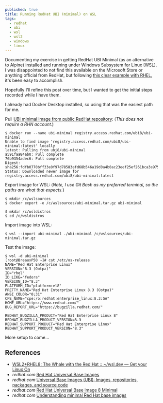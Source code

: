 ```yaml
---
published: true
title: Running RedHat UBI (minimal) on WSL
tags:
  - redhat
  - ubi
  - wsl
  - wsl2
  - windows
  - linux
---
```

Documenting my exercise in getting RedHat UBI Minimal (as an alternative to Alpine) installed and running under Windows Subsystem for Linux (WSL). I was disappointed to not find this available on the Microsoft Store or anything official from RedHat, but following [this clear example with RHEL](https://wsl.dev/mobyrhel8/), it's been easy to accomplish.

Hopefully I'll refine this post over time, but I wanted to get the initial steps recorded while I have them.

I already had Docker Desktop installed, so using that was the easiest path for me.

Pull [UBI minimal image from public RedHat repository](https://catalog.redhat.com/software/containers/ubi8/ubi-minimal/5c359a62bed8bd75a2c3fba8?gti-tabs=unauthenticated&container-tabs=gti): (_This does not require a RHN account._)
```console
$ docker run --name ubi-minimal registry.access.redhat.com/ubi8/ubi-minimal
Unable to find image 'registry.access.redhat.com/ubi8/ubi-minimal:latest' locally
latest: Pulling from ubi8/ubi-minimal
a591faa84ab0: Pull complete
76b9354adec6: Pull complete
Digest: sha256:fdfb0770bff33e0f97d78583efd68b546a19d0a4b0ac23eef25ef261bca3e975
Status: Downloaded newer image for registry.access.redhat.com/ubi8/ubi-minimal:latest
```

Export image for WSL: (_Note, I use Git Bash as my preferred terminal, so the paths are what that expects._)
```console
$ mkdir /c/wslsources
$ docker export -o /c/wslsources/ubi-minimal.tar.gz ubi-minimal

$ mkdir /c/wsldistros
$ cd /c/wsldistros
```

Import image into WSL:
```console
$ wsl --import ubi-minimal ./ubi-minimal /c/wslsources/ubi-minimal.tar.gz
```

Test the image:
```console
$ wsl -d ubi-minimal
[root@BreauxP50 ~]# cat /etc/os-release
NAME="Red Hat Enterprise Linux"
VERSION="8.3 (Ootpa)"
ID="rhel"
ID_LIKE="fedora"
VERSION_ID="8.3"
PLATFORM_ID="platform:el8"
PRETTY_NAME="Red Hat Enterprise Linux 8.3 (Ootpa)"
ANSI_COLOR="0;31"
CPE_NAME="cpe:/o:redhat:enterprise_linux:8.3:GA"
HOME_URL="https://www.redhat.com/"
BUG_REPORT_URL="https://bugzilla.redhat.com/"

REDHAT_BUGZILLA_PRODUCT="Red Hat Enterprise Linux 8"
REDHAT_BUGZILLA_PRODUCT_VERSION=8.3
REDHAT_SUPPORT_PRODUCT="Red Hat Enterprise Linux"
REDHAT_SUPPORT_PRODUCT_VERSION="8.3"
```

More setup to come...

## References
* [WSL2+RHEL8: The Whale with the Red Hat :: ~/wsl.dev — Get your Linux On](https://wsl.dev/mobyrhel8/)
* _redhat.com_ [Red Hat Universal Base Images ](https://developers.redhat.com/products/rhel/ubi)
* _redhat.com_ [Universal Base Images (UBI): Images, repositories, packages, and source code ](https://access.redhat.com/articles/4238681)
* _redhat.com_ [Red Hat Universal Base Image 8 Minimal](https://catalog.redhat.com/software/containers/ubi8/ubi-minimal/5c359a62bed8bd75a2c3fba8?gti-tabs=unauthenticated)
* _redhat.com_ [Understanding minimal Red Hat base images](https://access.redhat.com/documentation/en-us/red_hat_enterprise_linux/8/html-single/building_running_and_managing_containers/index#understanding-minimal-red-hat-base-images_building-running-and-managing-containers)
